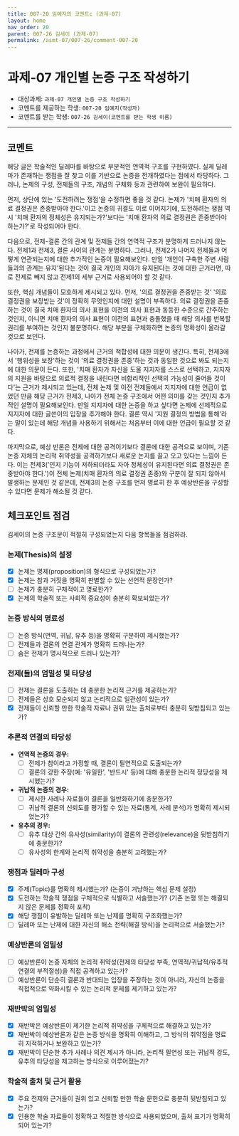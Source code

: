 ```yaml
---
title: 007-20 임예지의 코멘트c (과제-07) 
layout: home
nav_order: 20
parent: 007-26 김세이 (과제-07)
permalink: /asmt-07/007-26/comment-007-20
---
```


# 과제-07 개인별 논증 구조 작성하기

- 대상과제: `과제-07 개인별 논증 구조 작성하기`
- 코멘트를 제공하는 학생: `007-20 임예지(작성자)` 
- 코멘트를 받는 학생: `007-26 김세이(코멘트를 받는 학생 이름)` 

---

## 코멘트

해당 글은 학술적인 딜레마를 바탕으로 부분적인 연역적 구조를 구현하였다. 실제 딜레마가 존재하는 쟁점을 잘 찾고 이를 기반으로 논증을 전개하였다는 점에서 타당하다. 그러나, 논제의 구성, 전제들의 구조, 개념의 구체화 등과 관련하여 보완이 필요하다.

먼저, 상단에 있는 '도전하려는 쟁점'을 수정하면 좋을 것 같다. 논제가 '치매 환자의 의료 결정권은 존중받아야 한다.'이고 논증의 귀결도 이로 이어지기에, 도전하려는 쟁점 역시 '치매 환자의 정체성은 유지되는가?'보다는 '치매 환자의 의료 결정권은 존중받아야 하는가?'로 작성되어야 한다. 

다음으로, 전제-결론 간의 관계 및 전제들 간의 연역적 구조가 분명하게 드러나지 않는다. 전제1과 전제3, 결론 사이의 관계는 분명하다. 그러나, 전제2가 나머지 전제들과 어떻게 연관되는지에 대한 추가적인 논증이 필요해보인다. 만일 '개인이 구축한 주변 사람들과의 관계는 유지'된다는 것이 결국 개인의 자아가 유지된다는 것에 대한 근거라면, 따로 전제로 빼지 않고 전제1의 세부 근거로 사용되어야 할 것 같다.

또한, 핵심 개념들이 모호하게 제시되고 있다. 먼저, '의료 결정권을 존중받는 것' '의료 결정권을 보장받는 것'이 정확히 무엇인지에 대한 설명이 부족하다. 의료 결정권을 존중하는 것이 결국 치매 환자의 의사 표현을 이전의 의사 표현과 동등한 수준으로 간주하는 것인지, 아니면 치매 환자의 의사 표현이 이전의 표현과 충돌했을 때 해당 의사를 번복할 권리를 부여하는 것인지 불분명하다. 해당 부분을 구체화하면 논증의 명확성이 올라갈 것으로 보인다.

나아가, 전제를 논증하는 과정에서 근거의 적합성에 대한 의문이 생긴다. 특히, 전제3에서 '행위성을 보장'하는 것이 '의료 결정권을 존중'하는 것과 동일한 것으로 봐도 되는지에 대한 의문이 든다. 또한, '치매 환자가 자신을 도울 지지자를 스스로 선택하고, 지지자의 지원을 바탕으로 의료적 결정을 내린다면 비합리적인 선택의 가능성이 줄어들 것이다'는 근거가 제시되고 있는데, 전체 논제 및 이전 전제들에서 지지자에 대한 언급이 없었던 만큼 해당 근거가 전제3, 나아가 전체 논증 구조에서 어떤 의미를 갖는 것인지 추가적인 설명이 필요해보인다. 만일 지지자에 대한 논증을 하고 싶다면 논제에 선제적으로 지지자에 대한 글쓴이의 입장을 추가해야 한다. 결론 역시 '지원 결정의 방법을 통해'라는 말이 있는데 해당 개념을 사용하기 위해서는 처음부터 이에 대한 언급이 필요할 것 같다.

마지막으로, 예상 반론은 전제에 대한 공격이기보다 결론에 대한 공격으로 보이며, 기존 논증 자체의 논리적 취약성을 공격하기보다 새로운 논지를 끌고 오고 있다는 느낌이 든다. 이는 전제3('인지 기능이 저하되더라도 자아 정체성이 유지된다면 의료 결정권은 존중받아야 한다.')이 전체 논제(치매 환자의 의료 결정권 존중)와 구분이 잘 되지 않아서 발생하는 문제인 것 같은데, 전제3의 논증 구조를 먼저 명료히 한 후 예상반론을 구성할 수 있다면 문제가 해소될 것 같다.

## 체크포인트 점검

김세이의 논증 구조문이 적절히 구성되었는지 다음 항목들을 점검하라.

### **논제(Thesis)의 설정**
- [x] 논제는 명제(proposition)의 형식으로 구성되었는가?
- [x] 논제는 참과 거짓을 명확히 판별할 수 있는 선언적 문장인가?
- [ ] 논제가 충분히 구체적이고 명료한가?
- [x] 논제의 학술적 또는 사회적 중요성이 충분히 확보되었는가?

### **논증 방식의 명료성**
- [ ] 논증 방식(연역, 귀납, 유추 등)을 명확히 구분하여 제시했는가?
- [ ] 전제들과 결론의 연결 관계가 명확히 드러나는가?
- [ ] 숨은 전제가 명시적으로 드러나 있는가?

### **전제(들)의 엄밀성 및 타당성**
- [ ] 전제는 결론을 도출하는 데 충분한 논리적 근거를 제공하는가?
- [ ] 전제들은 상호 모순되지 않고 논리적으로 일관성이 있는가?
- [x] 전제들이 신뢰할 만한 학술적 자료나 권위 있는 출처로부터 충분히 뒷받침되고 있는가?

### **추론적 연결의 타당성**
- **연역적 논증의 경우:**
  - [ ] 전제가 참이라고 가정할 때, 결론이 필연적으로 도출되는가?
  - [ ] 결론의 강한 주장(예: '유일한', '반드시' 등)에 대해 충분한 논리적 정당성을 제시했는가?

- **귀납적 논증의 경우:**
  - [ ] 제시한 사례나 자료들이 결론을 일반화하기에 충분한가?
  - [ ] 귀납적 결론의 신뢰도를 평가할 수 있는 자료(통계, 사례 분석)가 명확히 제시되었는가?

- **유추의 경우:**
  - [ ] 유추 대상 간의 유사성(similarity)이 결론의 관련성(relevance)을 뒷받침하기에 충분한가?
  - [ ] 유사성의 한계와 논리적 취약성을 충분히 고려했는가?

### **쟁점과 딜레마 구성**
- [x] 주제(Topic)를 명확히 제시했는가? (논증이 겨냥하는 핵심 문제 설정)
- [x] 도전하는 학술적 쟁점을 구체적으로 식별하고 서술했는가? (기존 논쟁 또는 해결되지 않은 문제를 정확히 포착)
- [x] 해당 쟁점이 유발하는 딜레마 또는 난제를 명확히 구조화했는가?
- [ ] 딜레마 또는 난제에 대한 자신의 해소 전략(해결 방식)을 논리적으로 서술했는가?

### **예상반론의 엄밀성**
- [ ] 예상반론이 논증 자체의 논리적 취약성(전제의 타당성 부족, 연역적/귀납적/유추적 연결의 부적절성)을 직접 공격하고 있는가?
- [ ] 예상반론이 단순히 결론과 반대되는 입장을 주장하는 것이 아니라, 자신의 논증을 직접적으로 약화시킬 수 있는 논리적 문제를 제기하고 있는가?

### **재반박의 엄밀성**
- [x] 재반박은 예상반론이 제기한 논리적 취약성을 구체적으로 해결하고 있는가?
- [x] 재반박이 예상반론과 같은 논증 방식을 명확히 이해하고, 그 방식의 취약점을 명료히 지적하거나 보완하고 있는가?
- [x] 재반박이 단순한 추가 사례나 의견 제시가 아니라, 논리적 필연성 또는 귀납적 강도, 유추의 타당성을 제고하는 방식으로 이루어졌는가?

### **학술적 출처 및 근거 활용**
- [x] 주요 전제와 근거들이 권위 있고 신뢰할 만한 학술 문헌으로 충분히 뒷받침되고 있는가?
- [x] 인용한 학술 자료들이 정확하고 적절한 방식으로 사용되었으며, 출처 표기가 명확히 되어 있는가?